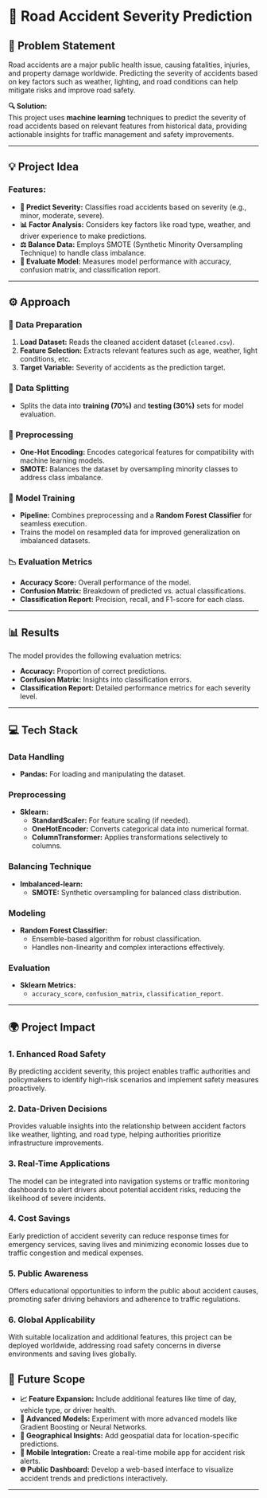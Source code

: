 # **🚗 Road Accident Severity Prediction**

## **🌟 Problem Statement**  
Road accidents are a major public health issue, causing fatalities, injuries, and property damage worldwide. Predicting the severity of accidents based on key factors such as weather, lighting, and road conditions can help mitigate risks and improve road safety.  

**🔍 Solution:**  
This project uses **machine learning** techniques to predict the severity of road accidents based on relevant features from historical data, providing actionable insights for traffic management and safety improvements.

---

## **💡 Project Idea**  

### **Features:**  
- **🚦 Predict Severity:** Classifies road accidents based on severity (e.g., minor, moderate, severe).  
- **📊 Factor Analysis:** Considers key factors like road type, weather, and driver experience to make predictions.  
- **⚖️ Balance Data:** Employs SMOTE (Synthetic Minority Oversampling Technique) to handle class imbalance.  
- **🎯 Evaluate Model:** Measures model performance with accuracy, confusion matrix, and classification report.

---

## **⚙️ Approach**  

### **📂 Data Preparation**  
1. **Load Dataset:** Reads the cleaned accident dataset (`cleaned.csv`).  
2. **Feature Selection:** Extracts relevant features such as age, weather, light conditions, etc.  
3. **Target Variable:** Severity of accidents as the prediction target.  

### **📑 Data Splitting**  
- Splits the data into **training (70%)** and **testing (30%)** sets for model evaluation.  

### **🔄 Preprocessing**  
- **One-Hot Encoding:** Encodes categorical features for compatibility with machine learning models.  
- **SMOTE:** Balances the dataset by oversampling minority classes to address class imbalance.  

### **🧪 Model Training**  
- **Pipeline:** Combines preprocessing and a **Random Forest Classifier** for seamless execution.  
- Trains the model on resampled data for improved generalization on imbalanced datasets.  

### **📉 Evaluation Metrics**  
- **Accuracy Score:** Overall performance of the model.  
- **Confusion Matrix:** Breakdown of predicted vs. actual classifications.  
- **Classification Report:** Precision, recall, and F1-score for each class.

---

## **📊 Results**  
The model provides the following evaluation metrics:  
- **Accuracy:** Proportion of correct predictions.  
- **Confusion Matrix:** Insights into classification errors.  
- **Classification Report:** Detailed performance metrics for each severity level.  

---

## **💻 Tech Stack**  

### **Data Handling**  
- **Pandas:** For loading and manipulating the dataset.  

### **Preprocessing**  
- **Sklearn:**  
  - **StandardScaler:** For feature scaling (if needed).  
  - **OneHotEncoder:** Converts categorical data into numerical format.  
  - **ColumnTransformer:** Applies transformations selectively to columns.  

### **Balancing Technique**  
- **Imbalanced-learn:**  
  - **SMOTE:** Synthetic oversampling for balanced class distribution.  

### **Modeling**  
- **Random Forest Classifier:**  
  - Ensemble-based algorithm for robust classification.  
  - Handles non-linearity and complex interactions effectively.  

### **Evaluation**  
- **Sklearn Metrics:**  
  - `accuracy_score`, `confusion_matrix`, `classification_report`.  

---

## 🌍 Project Impact
### **1. Enhanced Road Safety**
By predicting accident severity, this project enables traffic authorities and policymakers to identify high-risk scenarios and implement safety measures proactively.

### **2. Data-Driven Decisions**
Provides valuable insights into the relationship between accident factors like weather, lighting, and road type, helping authorities prioritize infrastructure improvements.

### **3. Real-Time Applications**
The model can be integrated into navigation systems or traffic monitoring dashboards to alert drivers about potential accident risks, reducing the likelihood of severe incidents.

### **4. Cost Savings**
Early prediction of accident severity can reduce response times for emergency services, saving lives and minimizing economic losses due to traffic congestion and medical expenses.

### 5. **Public Awareness**
Offers educational opportunities to inform the public about accident causes, promoting safer driving behaviors and adherence to traffic regulations.

### **6. Global Applicability**
With suitable localization and additional features, this project can be deployed worldwide, addressing road safety concerns in diverse environments and saving lives globally.

## **🔮 Future Scope**  

- **📈 Feature Expansion:** Include additional features like time of day, vehicle type, or driver health.  
- **🤖 Advanced Models:** Experiment with more advanced models like Gradient Boosting or Neural Networks.  
- **📍 Geographical Insights:** Add geospatial data for location-specific predictions.  
- **📱 Mobile Integration:** Create a real-time mobile app for accident risk alerts.  
- **🌐 Public Dashboard:** Develop a web-based interface to visualize accident trends and predictions interactively.  

---
